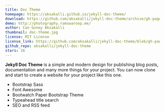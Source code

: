 ```yaml
---
title: Doc Theme
homepage: https://aksakalli.github.io/jekyll-doc-theme/
download: https://github.com/aksakalli/jekyll-doc-theme/archive/gh-pages.zip
demo: http://photography.ramswaroop.me/
author: Can Guney Aksakalli
thumbnail: doc-theme.jpg
license: MIT License
license_link: https://github.com/aksakalli/jekyll-doc-theme/blob/gh-pages/LICENSE
github_repo: aksakalli/jekyll-doc-theme
stars: 16
---
```


**Jekyll Doc Theme** is a simple and modern design for publishing blog posts, documentation and many more things for your project.
You can now clone and start to create a website for your project like this one.

- Bootstrap Sass
- Font Awesome
- Bootwatch Paper Bootstrap Theme
- Typeahead title search
- SEO and RSS feed
